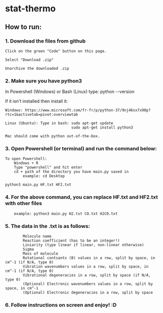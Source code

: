 # stat-thermo

## How to run:

### 1. Download the files from github
    
    Click on the green "Code" button on this page.
    
    Select "Download .zip"
    
    Unarchive the downloaded .zip

### 2. Make sure you have python3
  In Powershell (Windows) or Bash (Linux) type: python --version
  
  If it isn't installed then install it:
  
    Windows: https://www.microsoft.com/fr-fr/p/python-37/9nj46sx7x90p?rtc=1&activetab=pivot:overviewtab
    
    Linux (Ubuntu): Type in bash: sudo apt-get update
                                  sudo apt-get install python3
                                  
    Mac should come with python out-of-the-box. 

### 3. Open Powershell (or terminal) and run the command below:
    
    To open Powershell:
        Windows + R
        Type "powershell" and hit enter
        cd + path of the directory you have main.py saved in
            example: cd Desktop

    python3 main.py HF.txt HF2.txt
  
### 4. For the above command, you can replace HF.txt and HF2.txt with other files

        example: python3 main.py H2.txt CO.txt H2CO.txt

### 5. The data in the .txt is as follows:

            Molecule name
            Reaction coefficient (has to be an integer!)
            Liniarity (type linear if linear, non-linear otherwise)
            Sigma
            Mass of molecule
            Rotational contsants (B) values in a row, split by space, in cm^-1 (if N/A, type 0)
            Vibration wavenumbers values in a row, split by space, in cm^-1 (if N/A, type 0)
            Vibrational degeneracies in a row, split by space (if N/A, type 0)
            (Optional) Electronic wavenumbers values in a row, split by space, in cm^-1
            (Optional) Electronic degeneracies in a row, split by space

### 6. Follow instructions on screen and enjoy! :D
